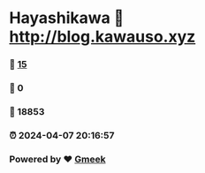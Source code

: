 # Hayashikawa :link: http://blog.kawauso.xyz 
### :page_facing_up: [15](http://blog.kawauso.xyz/tag.html) 
### :speech_balloon: 0 
### :hibiscus: 18853 
### :alarm_clock: 2024-04-07 20:16:57 
### Powered by :heart: [Gmeek](https://github.com/Meekdai/Gmeek)
